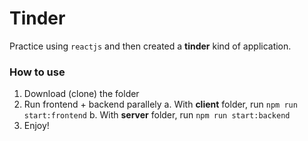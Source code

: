 # Tinder
Practice using `reactjs` and then created a **tinder** kind of application.

### How to use
1. Download (clone) the folder
2. Run frontend + backend parallely
a. With **client** folder, run `npm run start:frontend`
b. With **server** folder, run `npm run start:backend`
3. Enjoy!
